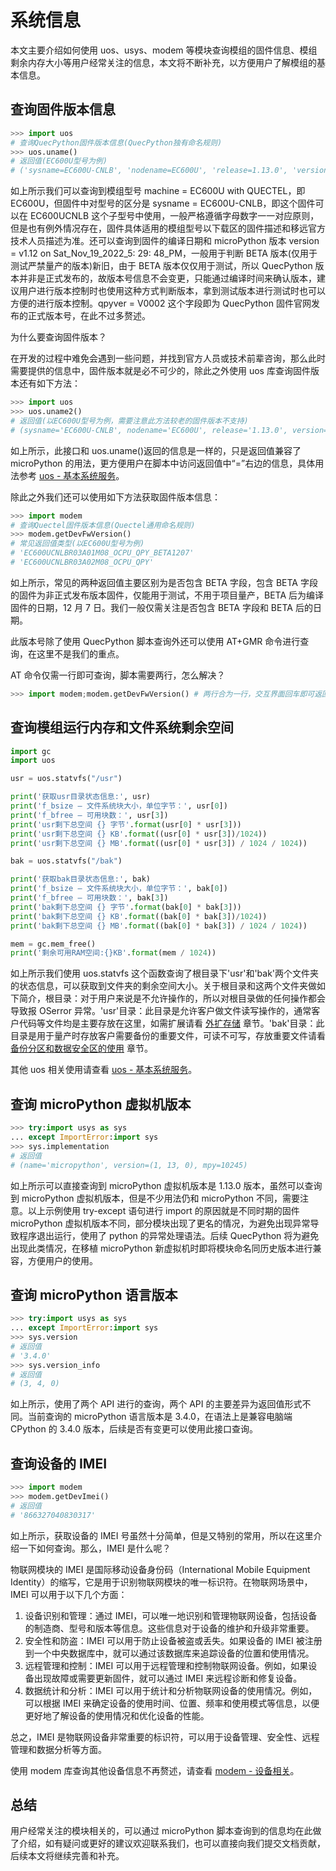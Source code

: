 # 系统信息

本文主要介绍如何使用 uos、usys、modem 等模块查询模组的固件信息、模组剩余内存大小等用户经常关注的信息，本文将不断补充，以方便用户了解模组的基本信息。

## 查询固件版本信息

```python
>>> import uos
# 查询QuecPython固件版本信息(QuecPython独有命名规则)
>>> uos.uname()
# 返回值(EC600U型号为例)
# ('sysname=EC600U-CNLB', 'nodename=EC600U', 'release=1.13.0', 'version=v1.12 on Sat_Nov_19_2022_5:29:48_PM', 'machine=EC600U with QUECTEL', 'qpyver=V0002')
```

如上所示我们可以查询到模组型号 machine = EC600U with QUECTEL，即 EC600U，但固件中对型号的区分是 sysname = EC600U-CNLB，即这个固件可以在 EC600UCNLB 这个子型号中使用，一般严格遵循字母数字一一对应原则，但是也有例外情况存在，固件具体适用的模组型号以下载区的固件描述和移远官方技术人员描述为准。还可以查询到固件的编译日期和 microPython 版本 version = v1.12 on Sat_Nov_19_2022_5: 29: 48_PM，一般用于判断 BETA 版本(仅用于测试严禁量产的版本)新旧，由于 BETA 版本仅仅用于测试，所以 QuecPython 版本并非是正式发布的，故版本号信息不会变更，只能通过编译时间来确认版本，建议用户进行版本控制时也使用这种方式判断版本，拿到测试版本进行测试时也可以方便的进行版本控制。qpyver = V0002 这个字段即为 QuecPython 固件官网发布的正式版本号，在此不过多赘述。

为什么要查询固件版本？

在开发的过程中难免会遇到一些问题，并找到官方人员或技术前辈咨询，那么此时需要提供的信息中，固件版本就是必不可少的，除此之外使用 uos 库查询固件版本还有如下方法：

```python
>>> import uos
>>> uos.uname2()
# 返回值(以EC600U型号为例，需要注意此方法较老的固件版本不支持)
# (sysname='EC600U-CNLB', nodename='EC600U', release='1.13.0', version='v1.12 on Sat_Nov_19_2022_5:29:48_PM', machine='EC600U with QUECTEL', qpyver='V0002')
```

如上所示，此接口和 uos.uname()返回的信息是一样的，只是返回值兼容了 microPython 的用法，更方便用户在脚本中访问返回值中“=”右边的信息，具体用法参考 [uos - 基本系统服务](../../../API_reference/zh/QuecPython标准库/uos.html)。

除此之外我们还可以使用如下方法获取固件版本信息：

```python
>>> import modem
# 查询Quectel固件版本信息(Quectel通用命名规则)
>>> modem.getDevFwVersion()
# 常见返回值类型(以EC600U型号为例)
# 'EC600UCNLBR03A01M08_OCPU_QPY_BETA1207'
# 'EC600UCNLBR03A02M08_OCPU_QPY'
```

如上所示，常见的两种返回值主要区别为是否包含 BETA 字段，包含 BETA 字段的固件为非正式发布版本固件，仅能用于测试，不用于项目量产，BETA 后为编译固件的日期，12 月 7 日。我们一般仅需关注是否包含 BETA 字段和 BETA 后的日期。

此版本号除了使用 QuecPython 脚本查询外还可以使用 AT+GMR 命令进行查询，在这里不是我们的重点。

AT 命令仅需一行即可查询，脚本需要两行，怎么解决？

```python
>>> import modem;modem.getDevFwVersion() # 两行合为一行，交互界面回车即可返回结果
```

## 查询模组运行内存和文件系统剩余空间

```python
import gc
import uos

usr = uos.statvfs("/usr")

print('获取usr目录状态信息:', usr)
print('f_bsize – 文件系统块大小，单位字节：', usr[0])
print('f_bfree – 可用块数：', usr[3])
print('usr剩下总空间 {} 字节'.format(usr[0] * usr[3]))
print('usr剩下总空间 {} KB'.format((usr[0] * usr[3])/1024))
print('usr剩下总空间 {} MB'.format((usr[0] * usr[3]) / 1024 / 1024))

bak = uos.statvfs("/bak")

print('获取bak目录状态信息:', bak)
print('f_bsize – 文件系统块大小，单位字节：', bak[0])
print('f_bfree – 可用块数：', bak[3])
print('bak剩下总空间 {} 字节'.format(bak[0] * bak[3]))
print('bak剩下总空间 {} KB'.format((bak[0] * bak[3])/1024))
print('bak剩下总空间 {} MB'.format((bak[0] * bak[3]) / 1024 / 1024))

mem = gc.mem_free()
print('剩余可用RAM空间:{}KB'.format(mem / 1024))
```

如上所示我们使用 uos.statvfs 这个函数查询了根目录下'usr'和'bak'两个文件夹的状态信息，可以获取到文件夹的剩余空间大小。关于根目录和这两个文件夹做如下简介，根目录：对于用户来说是不允许操作的，所以对根目录做的任何操作都会导致报 OSerror 异常。'usr'目录：此目录是允许客户做文件读写操作的，通常客户代码等文件均是主要存放在这里，如需扩展请看 [外扩存储](./../hardware-advanced/ext-storage.html) 章节。'bak'目录：此目录是用于量产时存放客户需要备份的重要文件，可读不可写，存放重要文件请看 [备份分区和数据安全区的使用](./../mass-production/data-backup.html) 章节。

其他 uos 相关使用请查看 [uos - 基本系统服务](../../../API_reference/zh/QuecPython标准库/uos.html)。

## 查询 microPython 虚拟机版本

```python
>>> try:import usys as sys 
... except ImportError:import sys
>>> sys.implementation
# 返回值
# (name='micropython', version=(1, 13, 0), mpy=10245)
```

如上所示可以直接查询到 microPython 虚拟机版本是 1.13.0 版本，虽然可以查询到 microPython 虚拟机版本，但是不少用法仍和 microPython 不同，需要注意。以上示例使用 try-except 语句进行 import 的原因就是不同时期的固件 microPython 虚拟机版本不同，部分模块出现了更名的情况，为避免出现异常导致程序退出运行，使用了 python 的异常处理语法。后续 QuecPython 将为避免出现此类情况，在移植 microPython 新虚拟机时即将模块命名同历史版本进行兼容，方便用户的使用。

## 查询 microPython 语言版本

```python
>>> try:import usys as sys 
... except ImportError:import sys
>>> sys.version
# 返回值
# '3.4.0'
>>> sys.version_info
# 返回值
# (3, 4, 0)
```

如上所示，使用了两个 API 进行的查询，两个 API 的主要差异为返回值形式不同。当前查询的 microPython 语言版本是 3.4.0，在语法上是兼容电脑端 CPython 的 3.4.0 版本，后续是否有变更可以使用此接口查询。

## 查询设备的 IMEI

```python
>>> import modem
>>> modem.getDevImei()
# 返回值
# '866327040830317'
```

如上所示，获取设备的 IMEI 号虽然十分简单，但是又特别的常用，所以在这里介绍一下如何查询。那么，IMEI 是什么呢？

物联网模块的 IMEI 是国际移动设备身份码（International Mobile Equipment Identity）的缩写，它是用于识别物联网模块的唯一标识符。在物联网场景中，IMEI 可以用于以下几个方面：

1. 设备识别和管理：通过 IMEI，可以唯一地识别和管理物联网设备，包括设备的制造商、型号和版本等信息。这些信息对于设备的维护和升级非常重要。
2. 安全性和防盗：IMEI 可以用于防止设备被盗或丢失。如果设备的 IMEI 被注册到一个中央数据库中，就可以通过该数据库来追踪设备的位置和使用情况。
3. 远程管理和控制：IMEI 可以用于远程管理和控制物联网设备。例如，如果设备出现故障或需要更新固件，就可以通过 IMEI 来远程诊断和修复设备。
4. 数据统计和分析：IMEI 可以用于统计和分析物联网设备的使用情况。例如，可以根据 IMEI 来确定设备的使用时间、位置、频率和使用模式等信息，以便更好地了解设备的使用情况和优化设备的性能。

总之，IMEI 是物联网设备非常重要的标识符，可以用于设备管理、安全性、远程管理和数据分析等方面。

使用 modem 库查询其他设备信息不再赘述，请查看 [modem - 设备相关](./../API_reference/zh/QuecPython类库/modem.html)。

## 总结

用户经常关注的模块相关的，可以通过 microPython 脚本查询到的信息均在此做了介绍，如有疑问或更好的建议欢迎联系我们，也可以直接向我们提交文档贡献，后续本文将继续完善和补充。
